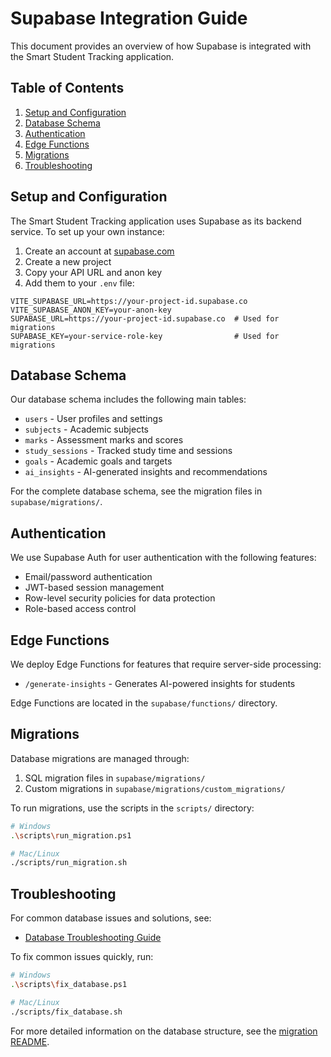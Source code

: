 # Supabase Integration Guide

This document provides an overview of how Supabase is integrated with the Smart Student Tracking application.

## Table of Contents

1. [Setup and Configuration](#setup-and-configuration)
2. [Database Schema](#database-schema)
3. [Authentication](#authentication)
4. [Edge Functions](#edge-functions)
5. [Migrations](#migrations)
6. [Troubleshooting](#troubleshooting)

## Setup and Configuration

The Smart Student Tracking application uses Supabase as its backend service. To set up your own instance:

1. Create an account at [supabase.com](https://supabase.com)
2. Create a new project
3. Copy your API URL and anon key
4. Add them to your `.env` file:

```
VITE_SUPABASE_URL=https://your-project-id.supabase.co
VITE_SUPABASE_ANON_KEY=your-anon-key
SUPABASE_URL=https://your-project-id.supabase.co  # Used for migrations
SUPABASE_KEY=your-service-role-key                # Used for migrations
```

## Database Schema

Our database schema includes the following main tables:

- `users` - User profiles and settings
- `subjects` - Academic subjects
- `marks` - Assessment marks and scores
- `study_sessions` - Tracked study time and sessions
- `goals` - Academic goals and targets
- `ai_insights` - AI-generated insights and recommendations

For the complete database schema, see the migration files in `supabase/migrations/`.

## Authentication

We use Supabase Auth for user authentication with the following features:

- Email/password authentication
- JWT-based session management
- Row-level security policies for data protection
- Role-based access control

## Edge Functions

We deploy Edge Functions for features that require server-side processing:

- `/generate-insights` - Generates AI-powered insights for students

Edge Functions are located in the `supabase/functions/` directory.

## Migrations

Database migrations are managed through:

1. SQL migration files in `supabase/migrations/`
2. Custom migrations in `supabase/migrations/custom_migrations/`

To run migrations, use the scripts in the `scripts/` directory:

```bash
# Windows
.\scripts\run_migration.ps1

# Mac/Linux
./scripts/run_migration.sh
```

## Troubleshooting

For common database issues and solutions, see:

- [Database Troubleshooting Guide](../supabase/docs/DATABASE_TROUBLESHOOTING.md)

To fix common issues quickly, run:

```bash
# Windows
.\scripts\fix_database.ps1

# Mac/Linux
./scripts/fix_database.sh
```

For more detailed information on the database structure, see the [migration README](../supabase/migrations/README.md). 
